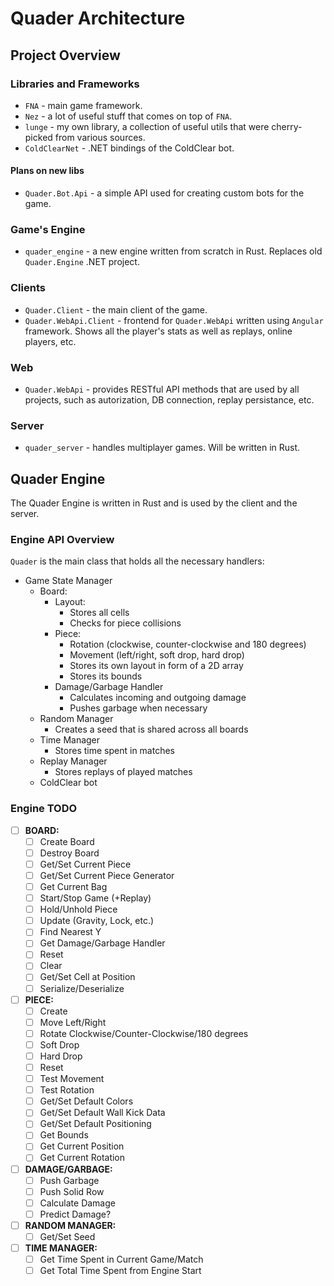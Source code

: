# Quader Architecture

## Project Overview

### Libraries and Frameworks

 - `FNA` - main game framework.
 - `Nez` - a lot of useful stuff that comes on top of `FNA`.
 - `lunge` - my own library, a collection of useful utils that were cherry-picked from various sources.
 - `ColdClearNet` - .NET bindings of the ColdClear bot.

#### Plans on new libs

 - `Quader.Bot.Api` - a simple API used for creating custom bots for the game.

### Game's Engine

 - `quader_engine` - a new engine written from scratch in Rust. Replaces old `Quader.Engine` .NET project.

### Clients

 - `Quader.Client` - the main client of the game.
 - `Quader.WebApi.Client` - frontend for `Quader.WebApi` written using `Angular` framework. Shows all the player's stats as well as replays, online players, etc.

### Web

 - `Quader.WebApi` - provides RESTful API methods that are used by all projects, such as autorization, DB connection, replay persistance, etc.

### Server

 - `quader_server` - handles multiplayer games. Will be written in Rust.

## Quader Engine

The Quader Engine is written in Rust and is used by the client and the server.

### Engine API Overview

`Quader` is the main class that holds all the necessary handlers:

 - Game State Manager
   - Board:
     - Layout:
       - Stores all cells
       - Checks for piece collisions
     - Piece:
       - Rotation (clockwise, counter-clockwise and 180 degrees)
       - Movement (left/right, soft drop, hard drop)
       - Stores its own layout in form of a 2D array
       - Stores its bounds
     - Damage/Garbage Handler
       - Calculates incoming and outgoing damage
       - Pushes garbage when necessary
   - Random Manager
     - Creates a seed that is shared across all boards
   - Time Manager
     - Stores time spent in matches
   - Replay Manager
     - Stores replays of played matches
   - ColdClear bot

### Engine TODO

 - [ ] **BOARD:**
   - [ ] Create Board
   - [ ] Destroy Board
   - [ ] Get/Set Current Piece
   - [ ] Get/Set Current Piece Generator
   - [ ] Get Current Bag
   - [ ] Start/Stop Game (+Replay)
   - [ ] Hold/Unhold Piece
   - [ ] Update (Gravity, Lock, etc.)
   - [ ] Find Nearest Y
   - [ ] Get Damage/Garbage Handler
   - [ ] Reset
   - [ ] Clear
   - [ ] Get/Set Cell at Position
   - [ ] Serialize/Deserialize
 - [ ] **PIECE:**
   - [ ] Create
   - [ ] Move Left/Right
   - [ ] Rotate Clockwise/Counter-Clockwise/180 degrees
   - [ ] Soft Drop
   - [ ] Hard Drop
   - [ ] Reset
   - [ ] Test Movement
   - [ ] Test Rotation
   - [ ] Get/Set Default Colors
   - [ ] Get/Set Default Wall Kick Data
   - [ ] Get/Set Default Positioning
   - [ ] Get Bounds
   - [ ] Get Current Position
   - [ ] Get Current Rotation
 - [ ] **DAMAGE/GARBAGE:**
   - [ ] Push Garbage
   - [ ] Push Solid Row
   - [ ] Calculate Damage
   - [ ] Predict Damage?
 - [ ] **RANDOM MANAGER:**
   - [ ] Get/Set Seed
 - [ ] **TIME MANAGER:**
   - [ ] Get Time Spent in Current Game/Match
   - [ ] Get Total Time Spent from Engine Start